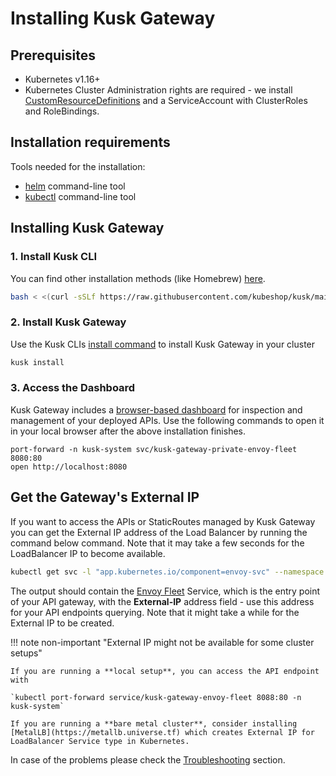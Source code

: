 # Installing Kusk Gateway

## Prerequisites

- Kubernetes v1.16+
- Kubernetes Cluster Administration rights are required - we 
  install [CustomResourceDefinitions](https://kubernetes.io/docs/concepts/extend-kubernetes/api-extension/custom-resources/#customresourcedefinitions) 
  and a ServiceAccount with ClusterRoles and RoleBindings.

## Installation requirements

Tools needed for the installation:

- [helm](https://helm.sh/docs/intro/install/) command-line tool
- [kubectl](https://kubernetes.io/docs/tasks/tools/) command-line tool

## Installing Kusk Gateway
### 1. Install Kusk CLI 

You can find other installation methods (like Homebrew) [here](../cli/overview.md).

```sh
bash < <(curl -sSLf https://raw.githubusercontent.com/kubeshop/kusk/main/scripts/install.sh)
```

### 2. Install Kusk Gateway

Use the Kusk CLIs [install command](../cli/install-cmd.md) to install Kusk Gateway in your cluster 

```sh
kusk install
```

### 3. Access the Dashboard

Kusk Gateway includes a [browser-based dashboard](../dashboard/overview.md) for inspection and management of your deployed APIs.
Use the following commands to open it in your local browser after the above installation finishes.

```shell
port-forward -n kusk-system svc/kusk-gateway-private-envoy-fleet 8080:80
open http://localhost:8080
```

## Get the Gateway's External IP

If you want to access the APIs or StaticRoutes managed by Kusk Gateway you can get the External IP address of the 
Load Balancer by running the command below command. Note that it may take a few seconds for the LoadBalancer IP to become available.

```sh
kubectl get svc -l "app.kubernetes.io/component=envoy-svc" --namespace kusk-system
```

The output should contain the [Envoy Fleet](../customresources/envoyfleet) Service, which is the entry point of your API gateway, with the **External-IP** address field - use this address for your API endpoints querying. Note that it might take a while for the External IP to be created.

!!! note non-important "External IP might not be available for some cluster setups"

    If you are running a **local setup**, you can access the API endpoint with 
    
    `kubectl port-forward service/kusk-gateway-envoy-fleet 8088:80 -n kusk-system`

    If you are running a **bare metal cluster**, consider installing [MetalLB](https://metallb.universe.tf) which creates External IP for LoadBalancer Service type in Kubernetes.

In case of the problems please check the [Troubleshooting](../guides/troubleshooting.md) section.
